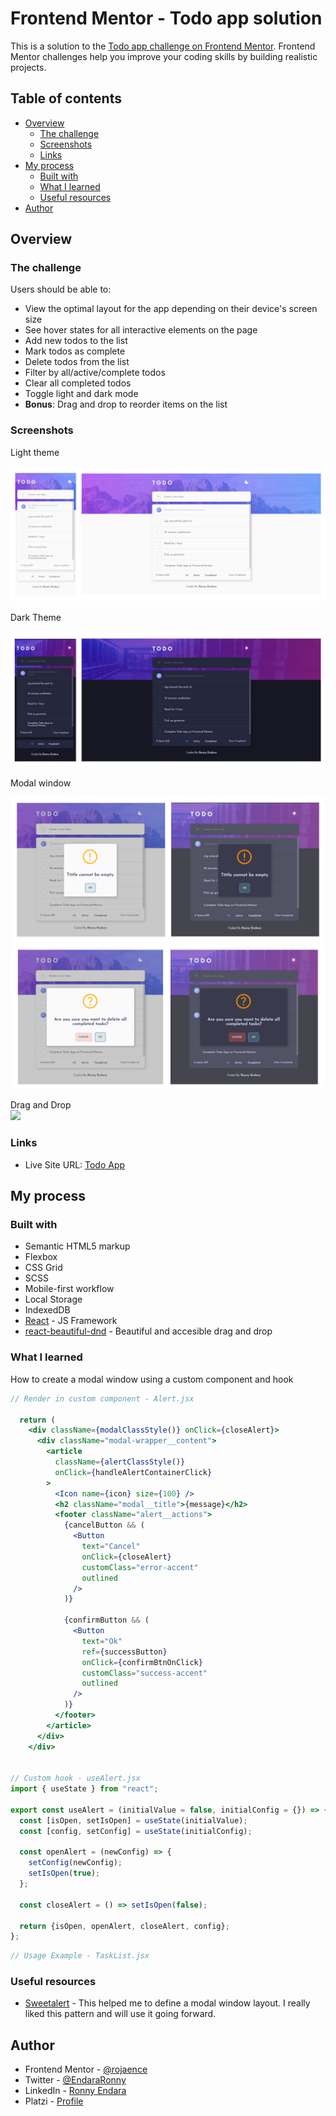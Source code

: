 # Frontend Mentor - Todo app solution

This is a solution to the [Todo app challenge on Frontend Mentor](https://www.frontendmentor.io/challenges/todo-app-Su1_KokOW). Frontend Mentor challenges help you improve your coding skills by building realistic projects. 

## Table of contents

- [Overview](#overview)
  - [The challenge](#the-challenge)
  - [Screenshots](#screenshots)
  - [Links](#links)
- [My process](#my-process)
  - [Built with](#built-with)
  - [What I learned](#what-i-learned)
  - [Useful resources](#useful-resources)
- [Author](#author)

## Overview

### The challenge

Users should be able to:

- View the optimal layout for the app depending on their device's screen size
- See hover states for all interactive elements on the page
- Add new todos to the list
- Mark todos as complete
- Delete todos from the list
- Filter by all/active/complete todos
- Clear all completed todos
- Toggle light and dark mode
- **Bonus**: Drag and drop to reorder items on the list

### Screenshots

Light theme

![](./assets/screenshots/lightTheme.png)  

Dark Theme  

![](./assets/screenshots/darkTheme.png)  

Modal window  

![](./assets/screenshots/modal1.png)  
![](./assets/screenshots/modal2.png)  

Drag and Drop  
![](./assets/screenshots/drag-screenshot.png)  

### Links

- Live Site URL: [Todo App](https://rojaence.github.io/FrontendMentor-Challenges/todo-app/)

## My process

### Built with

- Semantic HTML5 markup
- Flexbox
- CSS Grid
- SCSS
- Mobile-first workflow
- Local Storage
- IndexedDB
- [React](https://reactjs.org) - JS Framework
- [react-beautiful-dnd](https://github.com/atlassian/react-beautiful-dnd) - Beautiful and accesible drag and drop

### What I learned

How to create a modal window using a custom component and hook

```jsx
// Render in custom component - Alert.jsx

  return (
    <div className={modalClassStyle()} onClick={closeAlert}>
      <div className="modal-wrapper__content">
        <article
          className={alertClassStyle()}
          onClick={handleAlertContainerClick}
        >
          <Icon name={icon} size={100} />
          <h2 className="modal__title">{message}</h2>
          <footer className="alert__actions">
            {cancelButton && (
              <Button
                text="Cancel"
                onClick={closeAlert}
                customClass="error-accent"
                outlined
              />
            )}

            {confirmButton && (
              <Button
                text="Ok"
                ref={successButton}
                onClick={confirmBtnOnClick}
                customClass="success-accent"
                outlined
              />
            )}
          </footer>
        </article>
      </div>
    </div>


// Custom hook - useAlert.jsx
import { useState } from "react";

export const useAlert = (initialValue = false, initialConfig = {}) => {
  const [isOpen, setIsOpen] = useState(initialValue);
  const [config, setConfig] = useState(initialConfig);

  const openAlert = (newConfig) => {
    setConfig(newConfig);
    setIsOpen(true);
  };

  const closeAlert = () => setIsOpen(false);

  return {isOpen, openAlert, closeAlert, config};
};

```

```jsx
// Usage Example - TaskList.jsx


```

### Useful resources

- [Sweetalert](https://sweetalert2.github.io/) - This helped me to define a modal window layout. I really liked this pattern and will use it going forward.

## Author

- Frontend Mentor - [@rojaence](https://www.frontendmentor.io/profile/rojaence)
- Twitter - [@EndaraRonny](https://www.twitter.com/EndaraRonny)
- LinkedIn - [Ronny Endara](https://www.linkedin.com/in/ronny-endara)
- Platzi - [Profile](https://platzi.com/p/rojaence/)
